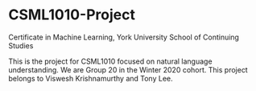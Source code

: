 # CSML1010-Project
Certificate in Machine Learning, York University School of Continuing Studies

This is the project for CSML1010 focused on natural language understanding.
We are Group 20 in the Winter 2020 cohort.
This project belongs to Viswesh Krishnamurthy and Tony Lee.
